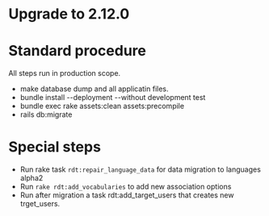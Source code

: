 # Upgrade to 2.12.0

# Standard procedure

All steps run in production scope.

- make database dump and all applicatin files.
- bundle install --deployment --without development test
- bundle exec rake assets:clean assets:precompile
- rails db:migrate

# Special steps

- Run rake task `rdt:repair_language_data` for data migration to languages alpha2
- Run `rake rdt:add_vocabularies` to add new association options
- Run after migration a task rdt:add_target_users that creates new trget_users.
